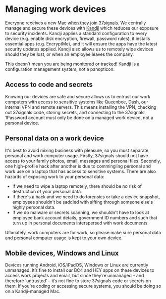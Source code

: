 # Managing work devices

Everyone receives a new Mac [when they join 37signals](https://basecamp.com/handbook/08-getting-started#your-first-few-days). We centrally manage and secure these devices with [Kandji](https://kandji.com/) which reduces our exposure to security incidents. Kandji applies a standard configuration to every device (e.g. enable disk encryption, firewall, password rules), it installs essential apps (e.g. EncryptMe), and it will ensure the apps have the latest security updates applied. Kandji also allows us to remotely wipe devices should they be lost, or when an employee leaves the company.

This doesn’t mean you are being monitored or tracked! Kandji is a configuration management system, not a panopticon.

## Access to code and secrets

Knowing our devices are safe and secure allows us to entrust our work computers with access to sensitive systems like Queenbee, Dash, our internal VPN and remote servers. This means installing the VPN, checking out 37signals code, storing secrets, and connecting to the 37signals 1Password account must only be done on a managed work device, not a personal device.

## Personal data on a work device

It's best to avoid mixing business with pleasure, so you must separate personal and work computer usage. Firstly, 37signals should not have access to your family photos, email, messages and personal files. Secondly, one high-profile hack after another is due to commingling personal and work use on a laptop that has access to sensitive systems. There are also hazards of exposing work to your personal data:

* If we need to wipe a laptop remotely, there should be no risk of destruction of your personal data.
* If there's a hack and we need to do forensics or take a device snapshot, employees shouldn't be saddled with sifting through someone else's highly personal data.
* If we do malware or secrets scanning, we shouldn't have to look at employee bank account details, government ID numbers and such that turn up in personal documents interspersed with work documents.

Ultimately, work computers are for work, so please make sure personal data and personal computer usage is kept to your own device.

## Mobile devices, Windows and Linux

Devices running Android, iOS/iPadOS, Windows or Linux are currently unmanaged. It’s fine to install our BC4 and HEY apps on these devices to access work projects and email, but since they’re unmanaged – and therefore ‘untrusted’ – it’s not fine to store 37signals code or secrets on them. If you're coding or accessing secure systems, you should be doing so on a Kandji-managed Mac.
